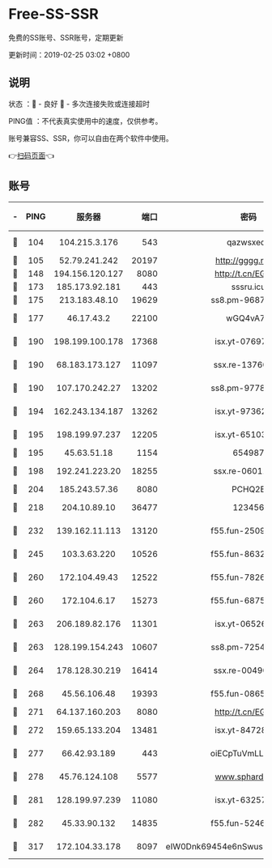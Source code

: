 # Free-SS-SSR

免费的SS账号、SSR账号，定期更新

更新时间：2019-02-25 03:02 +0800

## 说明

状态     ：🙂 - 良好 🙁 - 多次连接失败或连接超时

PING值   ：不代表真实使用中的速度，仅供参考。

账号兼容SS、SSR，你可以自由在两个软件中使用。

👉[扫码页面](https://liesauer.github.io/free-ss-ssr.github.io/)👈

## 账号

|-|PING|服务器|端口|密码|加密方式|区域|
|:----:|:----:|:-----:|-----:|:----:|:----:|:----:|
|🙂|104|104.215.3.176|543|qazwsxedc|aes-256-gcm|JP|
|🙂|105|52.79.241.242|20197|http://gggg.rocks|chacha20|KR|
|🙂|148|194.156.120.127|8080|http://t.cn/EGJIyrl|rc4-md5|RU|
|🙂|173|185.173.92.181|443|sssru.icu|rc4-md5|RU|
|🙂|175|213.183.48.10|19629|ss8.pm-96872218|rc4-md5|RU|
|🙂|177|46.17.43.2|22100|wGQ4vA7D|aes-256-gcm|RU|
|🙂|190|198.199.100.178|17368|isx.yt-07697807|aes-256-cfb|US|
|🙂|190|68.183.173.127|11097|ssx.re-13760087|aes-256-cfb|US|
|🙂|190|107.170.242.27|13202|ss8.pm-97786793|aes-256-cfb|US|
|🙂|194|162.243.134.187|13262|isx.yt-97362728|aes-256-cfb|US|
|🙂|195|198.199.97.237|12205|isx.yt-65103488|aes-256-cfb|US|
|🙂|195|45.63.51.18|1154|654987|chacha20|US|
|🙂|198|192.241.223.20|18255|ssx.re-06011697|aes-256-cfb|US|
|🙂|204|185.243.57.36|8080|PCHQ2E|rc4-md5|US|
|🙂|218|204.10.89.10|36477|123456|aes-256-cfb|US|
|🙂|232|139.162.11.113|13120|f55.fun-25099082|aes-256-cfb|SG|
|🙂|245|103.3.63.220|10526|f55.fun-86327074|aes-256-cfb|SG|
|🙂|260|172.104.49.43|12522|f55.fun-78268288|aes-256-cfb|SG|
|🙂|260|172.104.6.17|15273|f55.fun-68758647|aes-256-cfb|US|
|🙂|263|206.189.82.176|11301|isx.yt-06526076|aes-256-cfb|SG|
|🙂|263|128.199.154.243|10607|ss8.pm-72548685|aes-256-cfb|SG|
|🙂|264|178.128.30.219|16414|ssx.re-00490224|aes-256-cfb|SG|
|🙂|268|45.56.106.48|19393|f55.fun-08658422|aes-256-cfb|US|
|🙂|271|64.137.160.203|8080|http://t.cn/EGJIyrl|rc4-md5|CA|
|🙂|272|159.65.133.204|13481|isx.yt-84728144|aes-256-cfb|SG|
|🙂|277|66.42.93.189|443|oiECpTuVmLLxk4Ts|aes-256-cfb|US|
|🙂|278|45.76.124.108|5577|www.sphard.com|aes-256-cfb|AU|
|🙂|281|128.199.97.239|11080|isx.yt-63257552|aes-256-cfb|SG|
|🙂|282|45.33.90.132|14835|f55.fun-52469503|aes-256-cfb|US|
|🙂|317|172.104.33.178|8097|eIW0Dnk69454e6nSwuspv9DmS201tQ0D|aes-256-cfb|SG|
